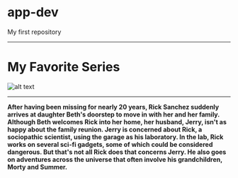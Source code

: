 # app-dev
My first repository

- - -
# My Favorite Series

![alt text](https://th.bing.com/th/id/R.2d7dafd53cdd6c89bcb7a412c9c6876d?rik=Vde%2bf7xwI2yJuQ&riu=http%3a%2f%2fscifiward.com%2fwp-content%2fuploads%2f2016%2f11%2fRick-and-Morty.jpg&ehk=A9JsUC7QXxx%2fFYmdH2TB2eeEi9qlAp5THrLQ2VbCPaQ%3d&risl=1&pid=ImgRaw&r=0)
- - -

**After having been missing for nearly 20 years, Rick Sanchez suddenly arrives at daughter Beth's doorstep to move in with her and her family. Although Beth welcomes Rick into her home, her husband, Jerry, isn't as happy about the family reunion. Jerry is concerned about Rick, a sociopathic scientist, using the garage as his laboratory. In the lab, Rick works on several sci-fi gadgets, some of which could be considered dangerous. But that's not all Rick does that concerns Jerry. He also goes on adventures across the universe that often involve his grandchildren, Morty and Summer.**
